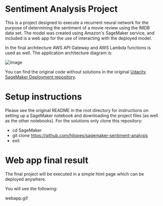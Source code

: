 # Sentiment Analysis Project

This is a project designed to execute a recurrent neural network for the purpose of determining the sentiment of a movie review using the IMDB data set.
The model was created using Amazon's SageMaker service, and included is a web app for the use of interacting with the deployed model.

In the final architecture AWS API Gateway and AWS Lambda functions is used as well. The application architecture diagram is:

![image](https://user-images.githubusercontent.com/77180350/113464014-50fa9b80-93ef-11eb-8bd5-7e228d4acfd1.png)

You can find the original code without solutions in the original [Udacity SageMaker Deployment repository](https://github.com/udacity/sagemaker-deployment).

# Setup instructions

Please see the original README in the root directory for instructions on setting up a SageMaker notebook and downloading the project files (as well as the other notebooks).
For the solutions only clone this repository:

- cd SageMaker
- git clone https://github.com/hjlopes/sagemaker-sentiment-analysis
- exit

# Web app final result

The final project will be executed in a simple html page which can be deployed anywhere.

You will see the following:

webapp.gif
